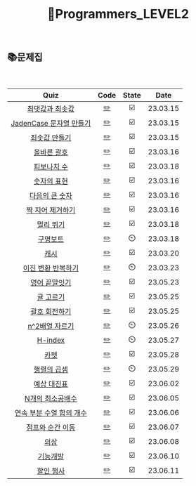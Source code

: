 <div align="center">
  <br />
  <h1> 👩Programmers_LEVEL2 </h1>
  <br />
</div>

## 📚문제집

<br />

|                                             Quiz                                             |            Code            | State |   Date   |
| :------------------------------------------------------------------------------------------: | :------------------------: | :---: | :------: |
|      [최댓값과 최솟값](https://school.programmers.co.kr/learn/courses/30/lessons/12939)      | [✏️](./최댓값과최솟값.js)  |  ☑️   | 23.03.15 |
|  [JadenCase 문자열 만들기](https://school.programmers.co.kr/learn/courses/30/lessons/12951)  |    [✏️](./JadenCase.js)    |  ☑️   | 23.03.15 |
|       [최솟값 만들기](https://school.programmers.co.kr/learn/courses/30/lessons/12941)       |  [✏️](./최솟값만들기.js)   |  ☑️   | 23.03.15 |
|        [올바른 괄호](https://school.programmers.co.kr/learn/courses/30/lessons/12909)        |   [✏️](./올바른괄호.js)    |  ☑️   | 23.03.16 |
|        [피보나치 수](https://school.programmers.co.kr/learn/courses/30/lessons/12945)        |   [✏️](./피보나치수.js)    |  ☑️   | 23.03.18 |
|        [숫자의 표현](https://school.programmers.co.kr/learn/courses/30/lessons/12924)        |   [✏️](./숫자의표현.js)    |  ☑️   | 23.03.16 |
|      [다음의 큰 숫자](https://school.programmers.co.kr/learn/courses/30/lessons/12911)       |   [✏️](./다음큰숫자.js)    |  ☑️   | 23.03.16 |
|     [짝 지어 제거하기](https://school.programmers.co.kr/learn/courses/30/lessons/12973)      | [✏️](./짝지어제거하기.js)  |  ☑️   | 23.03.16 |
|         [멀리 뛰기](https://school.programmers.co.kr/learn/courses/30/lessons/12914)         |    [✏️](./멀리뛰기.js)     |  ☑️   | 23.03.18 |
|         [구명보트](https://school.programmers.co.kr/learn/courses/30/lessons/42885)          |    [✏️](./구명보트.js)     |  ⏲️   | 23.03.18 |
|           [캐시](https://school.programmers.co.kr/learn/courses/30/lessons/17680)            |      [✏️](./캐시.js)       |  ☑️   | 23.03.20 |
|    [이진 변환 반복하기](https://school.programmers.co.kr/learn/courses/30/lessons/70129)     |    [✏️](./이진변환.js)     |  ⏲️   | 23.03.23 |
|       [영어 끝말잇기](https://school.programmers.co.kr/learn/courses/30/lessons/12981)       |  [✏️](./영어끝말잇기.js)   |  ☑️   | 23.05.23 |
|        [귤 고르기](https://school.programmers.co.kr/learn/courses/30/lessons/138476)         |    [✏️](./귤고르기.js)     |  ☑️   | 23.05.25 |
|       [괄호 회전하기](https://school.programmers.co.kr/learn/courses/30/lessons/76502)       |  [✏️](./괄호회전하기.js)   |  ☑️   | 23.05.25 |
|      [n^2배열 자르기](https://school.programmers.co.kr/learn/courses/30/lessons/87390)       |  [✏️](./n^2배열자르기.js)  |  ⏲️   | 23.05.26 |
|          [H-index](https://school.programmers.co.kr/learn/courses/30/lessons/42747)          |     [✏️](./H-index.js)     |  ⏲️   | 23.05.27 |
|           [카펫](https://school.programmers.co.kr/learn/courses/30/lessons/42842)            |      [✏️](./카펫.js)       |  ☑️   | 23.05.28 |
|        [행렬의 곱셈](https://school.programmers.co.kr/learn/courses/30/lessons/12949)        |   [✏️](./행렬의곱셈.js)    |  ⏲️   | 23.05.29 |
|        [예상 대진표](https://school.programmers.co.kr/learn/courses/30/lessons/12985)        |   [✏️](./예상대진표.js)    |  ☑️   | 23.06.02 |
|     [N개의 최소공배수](https://school.programmers.co.kr/learn/courses/30/lessons/12953)      | [✏️](./n개의최소공배수.js) |  ☑️   | 23.06.05 |
| [연속 부분 수열 합의 개수](https://school.programmers.co.kr/learn/courses/30/lessons/131701) | [✏️](./연속부분수열합.js)  |  ☑️   | 23.06.06 |
|     [점프와 순간 이동](https://school.programmers.co.kr/learn/courses/30/lessons/12980)      | [✏️](./점프와순간이동.js)  |  ☑️   | 23.06.07 |
|           [의상](https://school.programmers.co.kr/learn/courses/30/lessons/42578)            |      [✏️](./의상.js)       |  ☑️   | 23.06.08 |
|         [기능개발](https://school.programmers.co.kr/learn/courses/30/lessons/42586)          |    [✏️](./기능개발.js)     |  ☑️   | 23.06.10 |
|        [할인 행사](https://school.programmers.co.kr/learn/courses/30/lessons/131127)         |    [✏️](./할인행사.js)     |  ☑️   | 23.06.11 |
